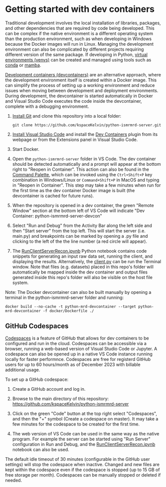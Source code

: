 # Getting started with dev containers
Traditional development involves the local installation of libraries, packages, and other dependencies that are required by code being developed.  This can be complex if the native environment is a different operating system than the production environment, such as when developing in Windows because the Docker images will run in Linux.  Managing the development environment can also be complicated by different projects requiring different version of the same package.  If developing in Python, [virtual environments (venvs)](https://docs.python.org/3/library/venv.html) can be created and managed using tools such as [conda](https://docs.conda.io/en/latest/) or [mamba](https://github.com/mamba-org/mamba).

[Development containers (devcontainers)](https://code.visualstudio.com/docs/devcontainers/containers) are an alternative approach, where the development environment itself is created within a Docker image.  This can simplify the process of setting up a working environment and reduce issues when moving between development and deployment environments.  During development, the devcontainer is started automatically in Docker and Visual Studio Code executes the code inside the devcontainer, complete with a debugging environment.

1. [Install Git](https://git-scm.com/book/en/v2/Getting-Started-Installing-Git) and clone this repository into a local folder:
    ```
    git clone https://github.com/kspaceKelvin/python-ismrmrd-server.git
    ```

1. [Install Visual Studio Code](https://code.visualstudio.com/) and install the [Dev Containers](https://marketplace.visualstudio.com/items?itemName=ms-vscode-remote.remote-containers) plugin from its webpage or from the Extensions panel in Visual Studio Code.

1. Start Docker.

1. Open the `python-ismrmrd-server` folder in VS Code.  The dev container should be detected automatically and a prompt will appear at the bottom right to "Reopen in Container".  This action can also be found in the [Command Palette](https://code.visualstudio.com/docs/getstarted/userinterface#_command-palette), which can be invoked using the `Ctrl+Shift+P` key combination in Windows/Linux or `Command+Shift+P` in MacOS and typing in "Reopen in Container".  This step may take a few minutes when run for the first time as the dev container Docker image is built (the devcontainer is cached for future runs).

1. When the repository is opened in a dev container, the green "Remote Window" section at the bottom left of VS Code will indicate "Dev Container: python-ismrmrd-server-devcon"

1. Select "Run and Debug" from the Activity Bar along the left side and then "Start server" from the top left.  This will start the server (i.e. main.py) and breakpoints can be marked by opening a .py file and clicking to the left of the the line number (a red circle will appear).

1. The [RunClientServerRecon.ipynb](RunClientServerRecon.ipynb) Python notebook contains code snippets for generating an input raw data set, running the client, and displaying the results.  Alternatively, the [client.py](client.py) can be run the Terminal window.  Note that files (e.g. datasets) placed in this repo's folder will automatically be mapped inside the dev container and output files generated inside this repo's folder will also be visible on the host file system.

Note: The Docker devcontainer can also be built manually by opening a terminal in the python-ismrmrd-server folder and running:
```
docker build --no-cache -t python-mrd-devcontainer --target python-mrd-devcontainer -f docker/Dockerfile ./
```

## GitHub Codespaces
[Codespaces](https://github.com/features/codespaces) is a feature of GitHub that allows for dev containers to be configured and run in the cloud.  Codespaces can be accessible via a browser, running a web-based version of Visual Studio Code or Jupyter.  A codespace can also be opened up in a native VS Code instance running locally for faster performnce.  Codespaces are free for registerd GitHub users for up to 60 hours/month as of December 2023 with billable additional usage.

To set up a GitHub codespace:
1. Create a GitHub account and log in.

1. Browse to the main directory of this repository: https://github.com/kspaceKelvin/python-ismrmrd-server

1. Click on the green "Code" button at the top right select "Codespaces", and then the "+" symbol (Create a codespace on master).  It may take a few minutes for the codespace to be created for the first time.

1. The web version of VS Code can be used in the same way as the native program.  For example the server can be started using "Run Server" configuration in Run and Debug, and the [RunClientServerRecon.ipynb](RunClientServerRecon.ipynb) notebook can also be used.

The default idle timeout of 30 minutes (configurable in the GitHub user settings) will stop the codespace when inactive.  Changed and new files are kept within the codespace even if the codespace is stopped (up to 15 GB of free storage per month).  Codespaces can be manually stopped or deleted if needed.